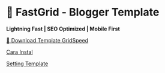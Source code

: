 # 🚀 FastGrid - Blogger Template

**Lightning Fast | SEO Optimized | Mobile First**

[🔄 Download Template GridSpeed](https://github.com/Sutrisnot/Fastgrid-Template/archive/refs/heads/main.zip)


[Cara Instal](#) 


[Setting Template](#)  
  

